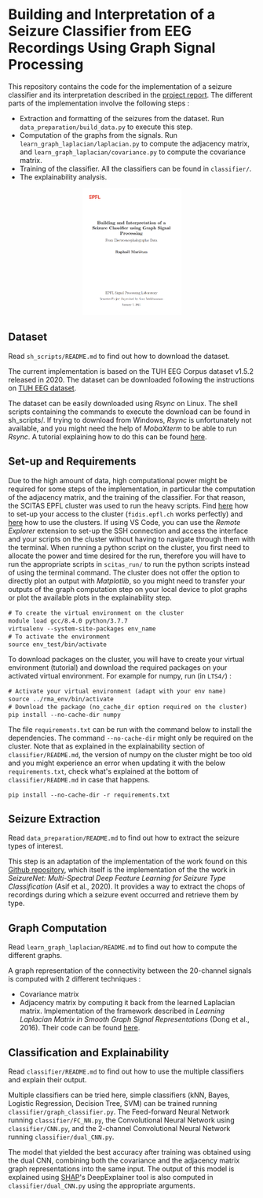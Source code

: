# Building and Interpretation of a Seizure Classifier from EEG Recordings Using Graph Signal Processing

This repository contains the code for the implementation of a seizure classifier and its interpretation described in the [project report](report.pdf). The different parts of the implementation involve the following steps :

<ul>
<li>Extraction and formatting of the seizures from the dataset. Run <code>data_preparation/build_data.py</code> to execute this step.</li>
<li>Computation of the graphs from the signals. Run <code>learn_graph_laplacian/laplacian.py</code> to compute the adjacency matrix, and <code>learn_graph_laplacian/covariance.py</code> to compute the covariance matrix.</li>
<li>Training of the classifier. All the classifiers can be found in <code>classifier/</code>.</li>
<li>The explainability analysis.</li>
</ul>

<p align='center'>
<a href="/report.pdf">
<img src="/report_screenshot.png" alt="image" width="40%"/>
</a>
</p>

## Dataset

Read <code>sh_scripts/README.md</code> to find out how to download the dataset.

The current implementation is based on the TUH EEG Corpus dataset v1.5.2 released in 2020. The dataset can be downloaded following the instructions on <a href="https://isip.piconepress.com/projects/tuh_eeg/html/downloads.shtml">TUH EEG dataset</a>. 

The dataset can be easily downloaded using <em>Rsync</em> on Linux. The shell scripts containing the commands to execute the download can be found in sh_scripts/. If trying to download from Windows, <em>Rsync</em> is unfortunately not available, and you might need the help of <em>MobaXterm</em> to be able to run <em>Rsync</em>. A tutorial explaining how to do this can be found <a href="https://isip.piconepress.com/courses/temple/ece_1111/resources/tutorials/tips_mobaxterm/02_install_and_rsync_nedc_v00.mp4">here</a>. 

## Set-up and Requirements

Due to the high amount of data, high computational power might be required for some steps of the implementation, in particular the computation of the adjacency matrix, and the training of the classifier. For that reason, the SCITAS EPFL cluster was used to run the heavy scripts. 
Find <a href="https://scitas-data.epfl.ch/confluence/display/DOC/Connecting+to+the+clusters#Connectingtotheclusters-Step-by-stepguide">here</a> how to set-up your access to the cluster (<code>fidis.epfl.ch</code> works perfectly) and <a href="https://scitas-data.epfl.ch/confluence/display/DOC/Using+the+clusters">here</a> how to use the clusters. If using VS Code, you can use the <em>Remote Explorer</em> extension to set-up the SSH connection and access the interface and your scripts on the cluster without having to navigate through them with the terminal. When running a python script on the cluster, you first need to allocate the power and time desired for the run, therefore you will have to run the appropriate scripts in <code>scitas_run/</code> to run the python scripts instead of using the terminal command. The cluster does not offer the option to directly plot an output with <em>Matplotlib</em>, so you might need to transfer your outputs of the graph computation step on your local device to plot graphs or plot the available plots in the explainability step.

```
# To create the virtual environment on the cluster
module load gcc/8.4.0 python/3.7.7
virtualenv --system-site-packages env_name
# To activate the environment
source env_test/bin/activate
```

To download packages on the cluster, you will have to create your virtual environment (<a>tutorial</a>) and download the required packages on your activated virtual environment. For example for numpy, run (in <code>LTS4/</code>) : 
```
# Activate your virtual environment (adapt with your env name)
source ../rma_env/bin/activate
# Download the package (no_cache_dir option required on the cluster)
pip install --no-cache-dir numpy
```

The file <code>requirements.txt</code> can be run with the command below to install the dependencies. The command <code>--no-cache-dir</code> might only be required on the cluster. Note that as explained in the explainability section of <code>classifier/README.md</code>, the version of numpy on the cluster might be too old and you might experience an error when updating it with the below <code>requirements.txt</code>, check what's explained at the bottom of <code>classifier/README.md</code> in case that happens.
```
pip install --no-cache-dir -r requirements.txt
```


## Seizure Extraction

Read <code>data_preparation/README.md</code> to find out how to extract the seizure types of interest.

This step is an adaptation of the implementation of the work found on this <a href= "https://github.com/IBM/seizure-type-classification-tuh">Github repository</a>, which itself is the implementation of the the work in <em>SeizureNet: Multi-Spectral Deep Feature Learning for Seizure Type Classification</em> (Asif
et al., 2020). It provides a way to extract the chops of recordings during which a seizure event occurred and retrieve them by type.

## Graph Computation

Read <code>learn_graph_laplacian/README.md</code> to find out how to compute the different graphs.

A graph representation of the connectivity between the 20-channel signals is computed with 2 different techniques :
<ul>
<li>Covariance matrix</li>
<li>Adjacency matrix by computing it back from the learned Laplacian matrix. Implementation of the framework described in <em>Learning Laplacian Matrix in Smooth Graph Signal Representations</em> (Dong
et al., 2016). Their code can be found <a href="https://github.com/TheShadow29/Learn-Graph-Laplacian">here</a>.
</ul>

## Classification and Explainability

Read <code>classifier/README.md</code> to find out how to use the multiple classifiers and explain their output.

Multiple classifiers can be tried here, simple classifiers (kNN, Bayes, Logistic Regression, Decision Tree, SVM) can be trained running <code>classifier/graph_classifier.py</code>. The Feed-forward Neural Network running <code>classifier/FC_NN.py</code>, the Convolutional Neural Network using <code>classifier/CNN.py</code>, and the 2-channel Convolutional Neural Network running <code>classifier/dual_CNN.py</code>.

The model that yielded the best accuracy after training was obtained using the dual CNN, combining both the covariance and the adjacency matrix graph representations into the same input. The output of this model is explained using <a href="https://github.com/slundberg/shap">SHAP</a>'s DeepExplainer tool is also computed in <code>classifier/dual_CNN.py</code> using the appropriate arguments.
